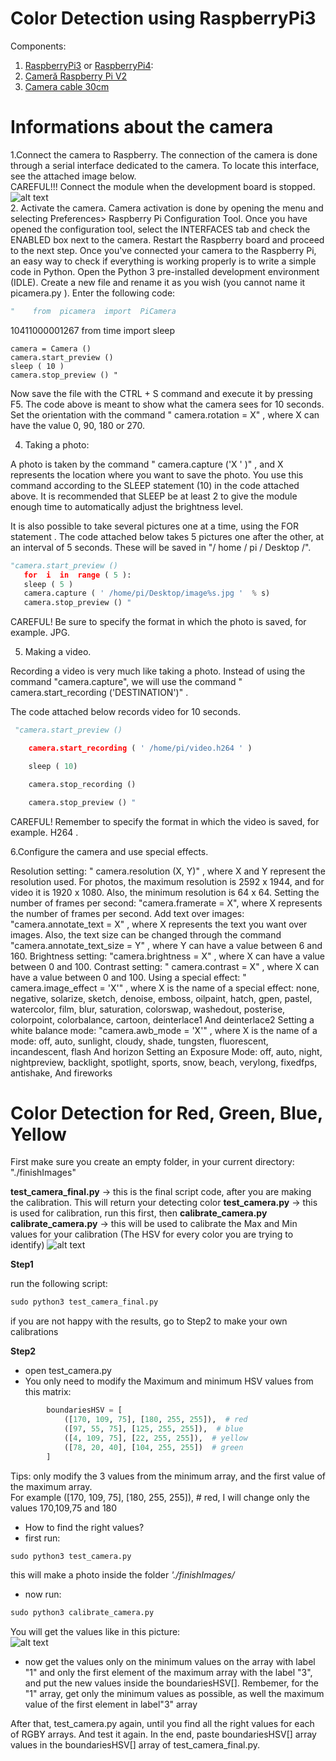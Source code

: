 # Color Detection using RaspberryPi3

Components:
1. [RaspberryPi3](https://www.optimusdigital.ro/ro/placi-raspberry-pi/5091-raspberry-pi-3-model-b-plus.html?gclid=Cj0KCQiA_rfvBRCPARIsANlV66NjQ5PKwVEPBRB92iI6XPAWiCcLWImjVmlzxI3xYKhCtg-SR_kj6K8aAua8EALw_wcB)  or [RaspberryPi4](https://www.googleadservices.com/pagead/aclk?sa=L&ai=DChcSEwi_8OX1pajmAhVVqpoKHeKbCZEYABAHGgJsbQ&ohost=www.google.ro&cid=CAESQOD2M75QMIAaIlTi-WE_IxqCnFv8DnTYq_-TSn1KPr-pX_2jinaFwaYLR65xp6SdruLTQ8XQNu25zGfltbCN3c4&sig=AOD64_06JXml0MatRhcIe1BY_NO132qulw&q=&ved=2ahUKEwiW2dz1pajmAhUaAxAIHXTrCAIQ0Qx6BAgOEAE&adurl=):
2. [Cameră Raspberry Pi V2](https://cleste.ro/camera-raspberry-pi-v2.html)
3. [Camera cable 30cm](https://www.optimusdigital.ro/ro/camere/1352-camera-module-v2.html?gclid=Cj0KCQiA_rfvBRCPARIsANlV66M0R9YHRWtbHxZSUk8LLrREZshoa1mj4fY_iAEA_wM0ZHq7Rggle40aAsXoEALw_wcB)

# Informations about the camera  
1.Connect the camera to Raspberry.
The connection of the camera is done through a serial interface dedicated to the camera. To locate this interface, see the attached image below.  
CAREFUL!!! Connect the module when the development board is stopped.  
![alt text](http://url/to/img.png)  
2. Activate the camera.
Camera activation is done by opening the menu and selecting  Preferences> Raspberry Pi Configuration Tool.   Once you have opened the configuration tool, select the INTERFACES  tab  and check the ENABLED box   next to the camera. Restart the Raspberry board and proceed to the next step. 
Once you've connected your camera to the Raspberry Pi, an easy way to check if everything is working properly is to write a simple code in Python. 
Open the Python 3 pre-installed development environment  (IDLE). Create a new file and rename it as you wish (you cannot name it  picamera.py  ). 
Enter the following code:
```py
"    from  picamera  import  PiCamera
```
10411000001267 from  time  import  sleep

    camera = Camera ()
    camera.start_preview ()
    sleep ( 10 )
    camera.stop_preview () " 

Now save the file with the CTRL + S  command  and execute it by pressing  F5.  The code above is meant to show what the camera sees for 10 seconds. Set the orientation with the command " camera.rotation = X" , where  X  can have the value 0, 90, 180 or 270.

4. Taking a photo:

A photo is taken by the command " camera.capture ('X  ' )" , and  X  represents the location where you want to save the photo. You use this command according to the SLEEP statement  (10)  in the code attached above. It is recommended that  SLEEP  be at least 2 to give the module enough time to automatically adjust the brightness level.

It is also possible to take several pictures one at a time, using the FOR statement  . The code attached below takes 5 pictures one after the other, at an interval of 5 seconds. These will be saved in "/ home / pi / Desktop /".

```py
"camera.start_preview ()
   for  i  in  range ( 5 ):
   sleep ( 5 )
   camera.capture ( ' /home/pi/Desktop/image%s.jpg '  % s)
   camera.stop_preview () "
```
CAREFUL!  Be sure to specify the format in which the photo is saved, for example. JPG.



5. Making a video.

Recording a video is very much like taking a photo. Instead of using the command "camera.capture", we will use the command " camera.start_recording ('DESTINATION')" .

The code attached below records video for 10 seconds.
```py
 "camera.start_preview ()

    camera.start_recording ( ' /home/pi/video.h264 ' )

    sleep ( 10)

    camera.stop_recording ()

    camera.stop_preview () "
```

CAREFUL!  Remember to specify the format in which the video is saved, for example. H264  .

6.Configure the camera and use special effects.

Resolution setting:  "  camera.resolution (X, Y)"  , where  X  and  Y  represent the resolution used. For photos, the maximum resolution is 2592 x 1944, and for video it is 1920 x 1080. Also, the minimum resolution is 64 x 64.
Setting the number of frames per second:  "camera.framerate = X",  where  X  represents the number of frames per second.
Add text over images:  "camera.annotate_text = X" , where  X  represents the text you want over images. Also, the text size can be changed through the command  "camera.annotate_text_size = Y"  , where  Y  can have a value between 6 and 160.
Brightness setting:  "camera.brightness = X"  , where  X  can have a value between 0 and 100.
Contrast setting: " camera.contrast = X" , where  X  can have a value between 0 and 100.
Using a special effect: " camera.image_effect = 'X'" , where  X  is the name of a special effect:
none,  negative,  solarize,  sketch,  denoise,  emboss,  oilpaint,  hatch,  gpen,  pastel,  watercolor,  film,  blur,  saturation,  colorswap,  washedout,  posterise,  colorpoint,  colorbalance,  cartoon,  deinterlace1 And deinterlace2
Setting a white balance mode:  "camera.awb_mode = 'X'" , where X is the name of a mode:
off,  auto,  sunlight,  cloudy,  shade,  tungsten,  fluorescent,  incandescent,  flash And horizon
Setting an Exposure Mode:
off,  auto,  night,  nightpreview,  backlight,  spotlight,  sports, snow,  beach,  verylong,  fixedfps,  antishake, And fireworks



# Color Detection for Red, Green, Blue, Yellow
First make sure you create an empty folder, in your current directory: "./finishImages"

**test_camera_final.py** -> this is the final script code, after you are making the calibration. This will return your detecting color
**test_camera.py** -> this is used for calibration, run this first, then **calibrate_camera.py**
**calibrate_camera.py** -> this will be used to calibrate the Max and Min values for your calibration (The HSV for every color you are trying to identify)
![alt text](http://url/to/img.png)


**Step1**  

run the following script:  
```py
sudo python3 test_camera_final.py
```
if you are not happy with the results, go to Step2 to make your own calibrations  

**Step2**

* open test_camera.py
* You only need to modify the Maximum and minimum HSV values from this matrix:
```py
        boundariesHSV = [
            ([170, 109, 75], [180, 255, 255]),  # red
            ([97, 55, 75], [125, 255, 255]),  # blue
            ([4, 109, 75], [22, 255, 255]),  # yellow
            ([78, 20, 40], [104, 255, 255])  # green
        ]

```
Tips: only modify the 3 values from the minimum array, and the first value of the maximum array.  
For example ([170, 109, 75], [180, 255, 255]),  # red, I will change only the values 170,109,75 and 180

* How to find the right values? 
* first run: 
```py
sudo python3 test_camera.py
```
this will make a photo inside the folder *'./finishImages/*  
* now run:
```py
sudo python3 calibrate_camera.py
```
You will get the values like in this picture:  
![alt text](http://url/to/img.png)

- now get the values only on the minimum values on the array with label "1" and only the first element of the maximum array with the label "3", and put the new values inside the boundariesHSV[]. Rembemer, for the "1" array, get only the minimum values as possible, as well the maximum value of the first element in label"3" array

After that, test_camera.py again, until you find all the right values for each of RGBY arrays. And test it again.
In the end, paste boundariesHSV[] array values in the boundariesHSV[] array of test_camera_final.py.





